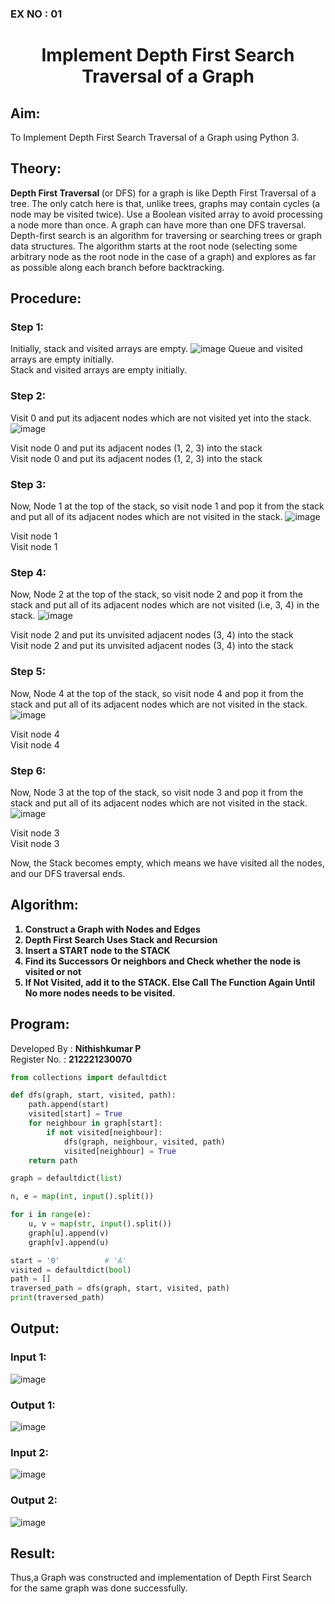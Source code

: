### EX NO : 01
# <p align="center">Implement Depth First Search Traversal of a Graph</p> 
## Aim:
To Implement Depth First Search Traversal of a Graph using Python 3.
## Theory:
<strong>Depth First Traversal </strong>(or DFS) for a graph is like Depth First Traversal of a tree. The only catch here is that, unlike trees, graphs may contain cycles (a node may be visited twice). Use a Boolean visited array to avoid processing a node more than once. A graph can have more than one DFS traversal. 
Depth-first search is an algorithm for traversing or searching trees or graph data structures. The algorithm starts at the root node (selecting some arbitrary node as the root node in the case of a graph) and explores as far as possible along each branch before backtracking.
## Procedure:
### Step 1: 
Initially, stack and visited arrays are empty.
 ![image](https://github.com/natsaravanan/19AI405FUNDAMENTALSOFARTIFICIALINTELLIGENCE/assets/87870499/640b3c6f-3ac1-49a2-a955-68da9a71f446)
Queue and visited arrays are empty initially.</br>
Stack and visited arrays are empty initially.
### Step 2: 
Visit 0 and put its adjacent nodes which are not visited yet into the stack.
 ![image](https://github.com/natsaravanan/19AI405FUNDAMENTALSOFARTIFICIALINTELLIGENCE/assets/87870499/86dcf7d9-1f9d-49b0-a821-5976a6e77606)

 Visit node 0 and put its adjacent nodes (1, 2, 3) into the stack</br>
 Visit node 0 and put its adjacent nodes (1, 2, 3) into the stack

### Step 3: 
Now, Node 1 at the top of the stack, so visit node 1 and pop it from the stack and put all of its adjacent nodes which are not visited in the stack.
 ![image](https://github.com/natsaravanan/19AI405FUNDAMENTALSOFARTIFICIALINTELLIGENCE/assets/87870499/e6017942-08b1-4742-87ad-c97eb97bf985)

Visit node 1</br>
Visit node 1

### Step 4: 
Now, Node 2 at the top of the stack, so visit node 2 and pop it from the stack and put all of its adjacent nodes which are not visited (i.e, 3, 4) in the stack.
 ![image](https://github.com/natsaravanan/19AI405FUNDAMENTALSOFARTIFICIALINTELLIGENCE/assets/87870499/6e6d123c-60ae-4f9c-a27c-c4fc7e57d57c)

 Visit node 2 and put its unvisited adjacent nodes (3, 4) into the stack</br>
 Visit node 2 and put its unvisited adjacent nodes (3, 4) into the stack

### Step 5: 
Now, Node 4 at the top of the stack, so visit node 4 and pop it from the stack and put all of its adjacent nodes which are not visited in the stack.
 ![image](https://github.com/natsaravanan/19AI405FUNDAMENTALSOFARTIFICIALINTELLIGENCE/assets/87870499/20b76a05-5668-4da5-8189-e10fb1bb7238)

 Visit node 4</br>
 Visit node 4

### Step 6: 
Now, Node 3 at the top of the stack, so visit node 3 and pop it from the stack and put all of its adjacent nodes which are not visited in the stack.
 ![image](https://github.com/natsaravanan/19AI405FUNDAMENTALSOFARTIFICIALINTELLIGENCE/assets/87870499/3b88f04a-7846-4f75-89b4-22bbd5b48e52)

Visit node 3</br>
Visit node 3</br>

Now, the Stack becomes empty, which means we have visited all the nodes, and our DFS traversal ends.

## Algorithm:
<B><ol>
 <li>Construct a Graph with Nodes and Edges</li>
 <li>Depth First Search Uses Stack and Recursion</li>
 <li>Insert a START node to the STACK</li>
 <li>Find its Successors Or neighbors and Check whether the node is visited or not</li>
 <li>If Not Visited, add it to the STACK. Else Call The Function Again Until No more nodes needs to be visited.</li>
</ol></B>

## Program:
Developed By : **Nithishkumar P**
</br>
Register No. : **212221230070**
```py
from collections import defaultdict

def dfs(graph, start, visited, path):
    path.append(start)
    visited[start] = True
    for neighbour in graph[start]:
        if not visited[neighbour]:
            dfs(graph, neighbour, visited, path)
            visited[neighbour] = True
    return path

graph = defaultdict(list)

n, e = map(int, input().split())

for i in range(e):
    u, v = map(str, input().split())
    graph[u].append(v)
    graph[v].append(u)

start = '0'          # 'A'
visited = defaultdict(bool)
path = []
traversed_path = dfs(graph, start, visited, path)
print(traversed_path)
```
## Output:
### Input 1:
![image](https://github.com/natsaravanan/19AI405FUNDAMENTALSOFARTIFICIALINTELLIGENCE/assets/93427017/fd92ded5-855f-4f15-b89d-03d878f60fff)
### Output 1:
![image](https://github.com/natsaravanan/19AI405FUNDAMENTALSOFARTIFICIALINTELLIGENCE/assets/93427017/9fc04859-3231-488a-8c8e-3528035d24f5)
### Input 2:
![image](https://github.com/natsaravanan/19AI405FUNDAMENTALSOFARTIFICIALINTELLIGENCE/assets/93427017/00934c20-7832-4e24-ae25-2a06ba1a13da)
### Output 2:
![image](https://github.com/natsaravanan/19AI405FUNDAMENTALSOFARTIFICIALINTELLIGENCE/assets/93427017/d08738f4-f5ea-4fce-8d0b-ab4a44e74a86)

## Result:
Thus,a Graph was constructed and implementation of Depth First Search for the same graph was done successfully.

